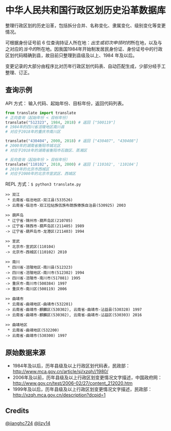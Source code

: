 # 中华人民共和国行政区划历史沿革数据库

整理行政区划的历史沿革，包括拆分合并、名称变化、隶属变化、级别变化等变更情况。

可根据身份证号前 6 位查询持证人所在地：*出生或初次申领时的*所在地，以及与之对应的*当今的*所在地。因我国1984年开始制发居民身份证、身份证号中的行政区划代码精确到县，故目前只整理到县级及以上、1984 年及以后。

变更记录的大部分由程序比对历年行政区划代码表、自动匹配生成，少部分经手工整理、订正。

## 查询示例

API 方式：
输入代码、起始年份、目标年份，返回代码列表。

```python
from translate import translate
# 正向查询（起始年份 < 目标年份）
translate("512323", 1984, 2018) # 返回 ["500119"]
# 1984年的四川省涪陵地区南川县
# 对应于2018年的重庆市南川区

translate("430404", 2000, 2018) # 返回 ["430407", "430408"]
# 2000年的湖南省衡阳市城北区
# 对应于2018年的湖南省衡阳市石鼓区、蒸湘区

# 反向查询（起始年份 > 目标年份）
translate("110102", 2010, 2000) # 返回 ['110102', '110104']
# 2010年的北京市西城区
# 对应于2000年的北京市宣武区、西城区
```


REPL 方式：`$ python3 translate.py`
```
>> 双江
 * 云南省-临沧地区-双江县(533526)
-> 云南省-临沧市-双江拉祜族佤族布朗族傣族自治县(530925) 2003
```
```
>> 葫芦岛
 * 辽宁省-锦州市-葫芦岛区(210705)
-> 辽宁省-锦西市-葫芦岛区(211405) 1989
-> 辽宁省-葫芦岛市-龙港区(211403) 1994
```
```
>> 宣武
 * 北京市-宣武区(110104)
-> 北京市-西城区(110102) 2010
```
```
>> 南川
 * 四川省-涪陵地区-南川县(512323)
-> 四川省-涪陵地区-南川市(512302) 1994
-> 四川省-涪陵市-南川市(517081) 1995
-> 重庆市-南川市(500384) 1997
-> 重庆市-南川区(500119) 2006
```
```
>> 曲靖市
 * 云南省-曲靖地区-曲靖市(532201)
-> 云南省-曲靖市-麒麟区(530302), 云南省-曲靖市-沾益县(530328) 1997
-> 云南省-曲靖市-麒麟区(530302), 云南省-曲靖市-沾益区(530303) 2016

>> 曲靖地区
 * 云南省-曲靖地区(532200)
-> 云南省-曲靖市(530300) 1997
```
## 原始数据来源

* 1984年及以后，历年县级及以上行政区划代码表，民政部：http://www.mca.gov.cn/article/sj/xzqh//1980/
* 2006年及以前，历年县级及以上行政区划变更情况文字描述，中国政府网：http://www.gov.cn/test/2006-02/27/content_212020.htm
* 1999年及以后，历年县级及以上行政区划变更情况文字描述，民政部：http://xzqh.mca.gov.cn/description?dcpid=1

## Credits

[@jianghc724](https://github.com/jianghc724)
[@lizy14](https://github.com/lizy14)

